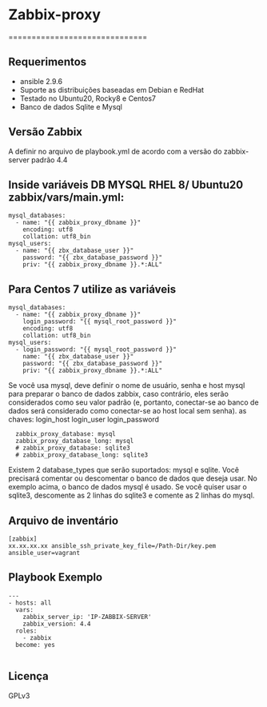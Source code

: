 # Zabbix-proxy 
==============================

Requerimentos
------------
- ansible 2.9.6
- Suporte as distribuições baseadas em Debian e RedHat
- Testado no Ubuntu20, Rocky8 e Centos7 
- Banco de dados Sqlite e Mysql

Versão Zabbix
--------------
A definir no arquivo de playbook.yml de acordo com a versão do zabbix-server padrão 4.4 

## Inside variáveis DB MYSQL RHEL 8/ Ubuntu20 zabbix/vars/main.yml:
```
mysql_databases:
  - name: "{{ zabbix_proxy_dbname }}"
    encoding: utf8
    collation: utf8_bin
mysql_users:
  - name: "{{ zbx_database_user }}"
    password: "{{ zbx_database_password }}"
    priv: "{{ zabbix_proxy_dbname }}.*:ALL"
```
## Para Centos 7 utilize as variáveis
```
mysql_databases:
  - name: "{{ zabbix_proxy_dbname }}"
    login_password: "{{ mysql_root_password }}"
    encoding: utf8
    collation: utf8_bin
mysql_users:
  - login_password: "{{ mysql_root_password }}"
    name: "{{ zbx_database_user }}"
    password: "{{ zbx_database_password }}"
    priv: "{{ zabbix_proxy_dbname }}.*:ALL"
```
Se você usa mysql, deve definir o nome de usuário, senha e host mysql para preparar o banco de dados zabbix, caso contrário, eles serão considerados como seu valor padrão (e, portanto, conectar-se ao banco de dados será considerado como conectar-se ao host local sem senha). as chaves: login_host login_user login_password
```
  zabbix_proxy_database: mysql 
  zabbix_proxy_database_long: mysql 
  # zabbix_proxy_database: sqlite3 
  # zabbix_proxy_database_long: sqlite3
```
Existem 2 database_types que serão suportados: mysql e sqlite. Você precisará comentar ou descomentar o banco de dados que deseja usar. No exemplo acima, o banco de dados mysql é usado. Se você quiser usar o sqlite3, descomente as 2 linhas do sqlite3 e comente as 2 linhas do mysql.

Arquivo de inventário
--------------
```
[zabbix]
xx.xx.xx.xx ansible_ssh_private_key_file=/Path-Dir/key.pem ansible_user=vagrant
```

Playbook Exemplo
----------------
```
---
- hosts: all
  vars:
    zabbix_server_ip: 'IP-ZABBIX-SERVER'
    zabbix_version: 4.4
  roles:
    - zabbix
  become: yes
  
```
Licença
-------
GPLv3
